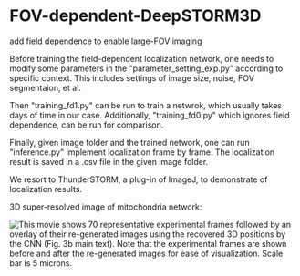 # FOV-dependent-DeepSTORM3D
add field dependence to enable large-FOV imaging 

Before training the field-dependent localization network, one needs to modify some parameters in the "parameter_setting_exp.py" according to specific context. This includes settings of image size, noise, FOV segmentaion, et al. 

Then "training_fd1.py" can be run to train a netwrok, which usually takes days of time in our case. Additionally, "training_fd0.py" which ignores field dependence, can be run for comparison. 

Finally, given image folder and the trained network, one can run "inference.py" implement localization frame by frame. The localization result is saved in a .csv file in the given image folder.

We resort to ThunderSTORM, a plug-in of ImageJ, to demonstrate of localization results. 

3D super-resolved image of mitochondria network:

![](./mitochondria_full.gif "This movie shows 70 representative experimental frames followed by an overlay of their re-generated images using the recovered 3D positions by the CNN (Fig. 3b main text). Note that the experimental frames are shown before and after the re-generated images for ease of visualization. Scale bar is 5 microns.")
